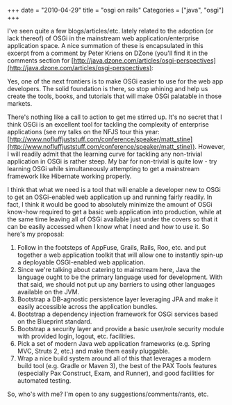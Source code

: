 +++
date = "2010-04-29"
title = "osgi on rails"
Categories = ["java", "osgi"]
+++

I've seen quite a few blogs/articles/etc. lately related to the adoption (or lack thereof) of OSGi in the mainstream web application/enterprise application space. A nice summation of these is encapsulated in this excerpt from a comment by Peter Kriens on DZone (you'll find it in the comments section for [http://java.dzone.com/articles/osgi-perspectives](http://java.dzone.com/articles/osgi-perspectives):



> 
Yes, one of the next frontiers is to make OSGi easier to use for the web app developers. The solid foundation is there, so stop whining and help us create the tools, books, and tutorials that will make OSGi palatable in those markets.



There's nothing like a call to action to get me stirred up. It's no secret that I think OSGi is an excellent tool for tackling the complexity of enterprise applications (see my talks on the NFJS tour this year: [http://www.nofluffjuststuff.com/conference/speaker/matt_stine](http://www.nofluffjuststuff.com/conference/speaker/matt_stine)). However, I will readily admit that the learning curve for tackling any non-trivial application in OSGi is rather steep. My bar for non-trivial is quite low - try learning OSGi while simultaneously attempting to get a mainstream framework like Hibernate working properly.

I think that what we need is a tool that will enable a developer new to OSGi to get an OSGi-enabled web application up and running fairly readily. In fact, I think it would be good to absolutely minimize the amount of OSGi know-how required to get a basic web application into production, while at the same time leaving all of OSGi available just under the covers so that it can be easily accessed when I know what I need and how to use it. So here's my proposal:

1) Follow in the footsteps of AppFuse, Grails, Rails, Roo, etc. and put together a web application toolkit that will allow one to instantly spin-up a deployable OSGI-enabled web application.
2) Since we're talking about catering to mainstream here, Java the language ought to be the primary language used for development. With that said, we should not put up any barriers to using other languages available on the JVM.
3) Bootstrap a DB-agnostic persistence layer leveraging JPA and make it easily accessible across the application bundles.
4) Bootstrap a dependency injection framework for OSGi services based on the Blueprint standard.
5) Bootstrap a security layer and provide a basic user/role security module with provided login, logout, etc. facilities.
6) Pick a set of modern Java web application frameworks (e.g. Spring MVC, Struts 2, etc.) and make them easily pluggable.
7) Wrap a nice build system around all of this that leverages a modern build tool (e.g. Gradle or Maven 3), the best of the PAX Tools features (especially Pax Construct, Exam, and Runner), and good facilities for automated testing.

So, who's with me? I'm open to any suggestions/comments/rants, etc.
